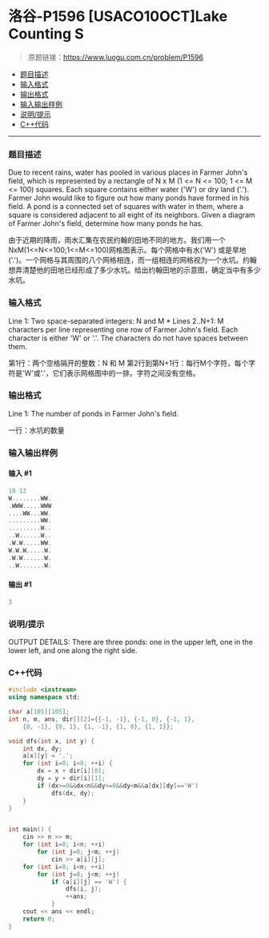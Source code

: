 # 洛谷-P1596 [USACO10OCT]Lake Counting S

> 原题链接：https://www.luogu.com.cn/problem/P1596

- [题目描述](#题目描述)
- [输入格式](#输入格式)
- [输出格式](#输出格式)
- [输入输出样例](#输入输出样例)
- [说明/提示](#说明/提示)
- [C++代码](#C++代码)

---

### <a name="题目描述">题目描述</a>

Due to  recent rains, water has pooled in various places in Farmer John's field, which is represented by a rectangle of N x M (1 <= N <= 100; 1  <= M <= 100) squares. Each square contains either water ('W') or  dry land ('.'). Farmer John would like to figure out how many ponds have formed in his field. A pond is a connected set of squares with water in them, where a square is considered adjacent to all eight of its  neighbors. Given a diagram of Farmer John's field, determine how many  ponds he has.

由于近期的降雨，雨水汇集在农民约翰的田地不同的地方。我们用一个NxM(1<=N<=100;1<=M<=100)网格图表示。每个网格中有水('W')  或是旱地('.')。一个网格与其周围的八个网格相连，而一组相连的网格视为一个水坑。约翰想弄清楚他的田地已经形成了多少水坑。给出约翰田地的示意图，确定当中有多少水坑。

### <a name="输入格式">输入格式</a>

Line 1: Two space-separated integers: N and M * Lines 2..N+1: M characters per line representing one row of Farmer John's field. Each character is either  'W' or '.'. The characters do not have spaces between them.

第1行：两个空格隔开的整数：N 和 M 第2行到第N+1行：每行M个字符，每个字符是'W'或'.'，它们表示网格图中的一排。字符之间没有空格。

### <a name="输出格式">输出格式</a>

Line 1: The number of ponds in Farmer John's field.

一行：水坑的数量

### <a name="输入输出样例">输入输出样例</a>

#### 输入 #1

```c++
10 12
W........WW.
.WWW.....WWW
....WW...WW.
.........WW.
.........W..
..W......W..
.W.W.....WW.
W.W.W.....W.
.W.W......W.
..W.......W.
```

#### 输出 #1

```c++
3
```

### <a name="说明/提示">说明/提示</a>

OUTPUT DETAILS: There are three ponds: one in the upper left, one in the lower left, and one along the right side.

### <a name="C++代码">C++代码</a>

```c++
#include <iostream>
using namespace std;

char a[105][105];
int n, m, ans, dir[][2]={{-1, -1}, {-1, 0}, {-1, 1},
    {0, -1}, {0, 1}, {1, -1}, {1, 0}, {1, 1}};

void dfs(int x, int y) {
    int dx, dy;
    a[x][y] = '.';
    for (int i=0; i<8; ++i) {
        dx = x + dir[i][0];
        dy = y + dir[i][1];
        if (dx>=0&&dx<n&&dy>=0&&dy<m&&a[dx][dy]=='W')
            dfs(dx, dy);
    }
}


int main() {
    cin >> n >> m;
    for (int i=0; i<n; ++i)
        for (int j=0; j<m; ++j)
            cin >> a[i][j];
    for (int i=0; i<n; ++i)
        for (int j=0; j<m; ++j)
            if (a[i][j] == 'W') {
                dfs(i, j);
                ++ans;
            }
    cout << ans << endl;
    return 0;
}
```